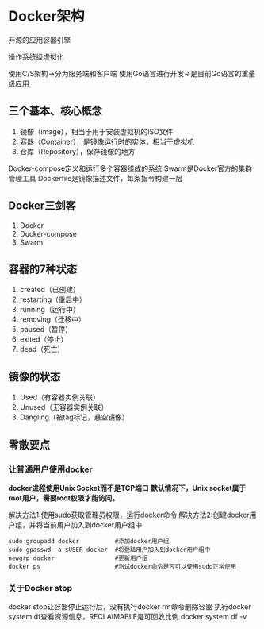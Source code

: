 # Docker架构

开源的应用容器引擎

操作系统级虚拟化

使用C/S架构->分为服务端和客户端
使用Go语言进行开发->是目前Go语言的重量级应用




## 三个基本、核心概念

1. 镜像（image），相当于用于安装虚拟机的ISO文件
2. 容器（Container），是镜像运行时的实体，相当于虚拟机
3. 仓库（Repository），保存镜像的地方


Docker-compose定义和运行多个容器组成的系统
Swarm是Docker官方的集群管理工具
Dockerfile是镜像描述文件，每条指令构建一层


## Docker三剑客

1. Docker
2. Docker-compose
3. Swarm


## 容器的7种状态

1. created（已创建）
2. restarting（重启中）
3. running（运行中）
4. removing（迁移中）
5. paused（暂停）
6. exited（停止）
7. dead（死亡）


## 镜像的状态

1. Used（有容器实例关联）
2. Unused（无容器实例关联）
3. Dangling（被tag标记，悬空镜像）


## 零散要点

### 让普通用户使用docker

**docker进程使用Unix Socket而不是TCP端口**
**默认情况下，Unix socket属于root用户，需要root权限才能访问。**

解决方法1:使用sudo获取管理员权限，运行docker命令
解决方法2:创建docker用户组，并将当前用户加入到docker用户组中

```
sudo groupadd docker          #添加docker用户组
sudo gpasswd -a $USER docker  #将登陆用户加入到docker用户组中
newgrp docker                 #更新用户组
docker ps                     #测试docker命令是否可以使用sudo正常使用

```

### 关于Docker stop

docker stop让容器停止运行后，没有执行docker rm命令删除容器
执行docker system df查看资源信息，RECLAIMABLE是可回收比例
docker system df -v






